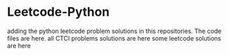# Leetcode-Python
adding the python leetcode problem solutions in this repositories. 
The code files are here.
all CTCI problems solutions are here
some leetcode solutions are here










































































































































































































































































































































































































































































































































































































































































































































































































































































































































































































































































































































































































